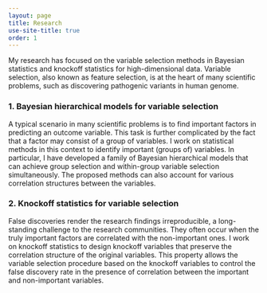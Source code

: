 ```yaml
---
layout: page
title: Research
use-site-title: true
order: 1
---
```


My research has focused on the variable selection methods in Bayesian statistics and knockoff statistics for high-dimensional data. Variable selection, also known as feature selection, is at the heart of many scientific problems, such as discovering pathogenic variants in human genome.

### 1. Bayesian hierarchical models for variable selection

A typical scenario in many scientific problems is to find important factors in predicting an outcome variable. This task is further complicated by the fact that a factor may consist of a group of variables. I work on statistical methods in this context to identify important (groups of) variables. In particular, I have developed a family of Bayesian hierarchical models that can achieve group selection and within-group variable selection simultaneously. The proposed methods can also account for various correlation structures between the variables. 

### 2. Knockoff statistics for variable selection

False discoveries render the research findings irreproducible, a long-standing challenge to the research communities. They often occur when the truly important factors are correlated with the non-important ones. I work on knockoff statistics to design knockoff variables that preserve the correlation structure of the original variables. This property allows the variable selection procedure based on the knockoff variables to control the false discovery rate in the presence of correlation between the important and non-important variables.
